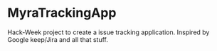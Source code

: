 # MyraTrackingApp
Hack-Week project to create a issue tracking application. Inspired by Google keep/Jira and all that stuff. 
